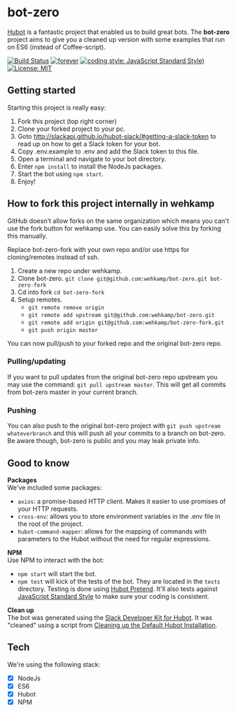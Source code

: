 # bot-zero
<a href="https://hubot.github.com/">Hubot</a> is a fantastic project that enabled us to build great bots. The **bot-zero** project aims to give you a cleaned up version with some examples that run on ES6 (instead of Coffee-script).

[![Build Status](https://travis-ci.org/wehkamp/bot-zero.svg?branch=master)](https://travis-ci.org/wehkamp/bot-zero)
[![forever](https://david-dm.org/wehkamp/bot-zero.svg)](https://david-dm.org/wehkamp/bot-zero)
[![coding style: JavaScript Standard Style)](https://img.shields.io/badge/code%20style-JavaScript%20Standard%20Style-ff69b4.svg)](https://standardjs.com/)
[![License: MIT](https://img.shields.io/badge/License-MIT-yellow.svg)](https://opensource.org/licenses/MIT)

## Getting started
Starting this project is really easy:

1. Fork this project (top right corner)
2. Clone your forked project to your pc.
3. Goto http://slackapi.github.io/hubot-slack/#getting-a-slack-token to read up on how to get a Slack token for your bot.
4. Copy .env.example to .env and add the Slack token to this file.
5. Open a terminal and navigate to your bot directory.
6. Enter `npm install` to install the NodeJs packages.
7. Start the bot using `npm start`.
7. Enjoy!


## How to fork this project internally in wehkamp
GitHub doesn't allow forks on the same organization which means you can't use the fork button for wehkamp use. You can easily solve this by forking this manually.

Replace bot-zero-fork with your own repo and/or use https for cloning/remotes instead of ssh.

1. Create a new repo under wehkamp.
2. Clone bot-zero. `git clone git@github.com:wehkamp/bot-zero.git bot-zero-fork`
3. Cd into fork `cd bot-zero-fork`
3. Setup remotes.
    - `git remote remove origin`
    - `git remote add upstream git@github.com:wehkamp/bot-zero.git`
    - `git remote add origin git@github.com:wehkamp/bot-zero-fork.git`
    - `git push origin master`

You can now pull/push to your forked repo and the original bot-zero repo.

### Pulling/updating
If you want to pull updates from the original bot-zero repo upstream you may use the command: `git pull upstream master`. This will get all commits from bot-zero master in your current branch.

### Pushing
You can also push to the original bot-zero project with `git push upstream whateverbranch` and this will push all your commits to a branch on bot-zero. Be aware though, bot-zero is public and you may leak private info.

## Good to know

**Packages** <br/>
We've included some packages:
- `axios`: a promise-based HTTP client. Makes it easier to use promises of your HTTP requests.
- `cross-env`: allows you to store environment variables in the .env file in the root of the project.
- `hubot-command-mapper`: allows for the mapping of commands with parameters to the Hubot without the need for regular expressions.

**NPM**<br/>
Use NPM to interact with the bot:
- `npm start` will start the bot.
- `npm test` will kick of the tests of the bot. They are located in the `tests` directory. Testing is done using <a href="https://www.npmjs.com/package/hubot-pretend">Hubot Pretend</a>. It'll also tests against <a href="https://standardjs.com/">JavaScript Standard Style</a> to make sure your coding is consistent.

**Clean up**<br/>
The bot was generated using the <a href="http://slackapi.github.io/hubot-slack/">Slack Developer Kit for Hubot</a>. It was "cleaned" using a script from <a href="https://keestalkstech.com/2018/04/cleaning-up-the-default-hubot-installation/">Cleaning up the Default Hubot Installation</a>.

## Tech
We're using the following stack:
- [x] NodeJs
- [x] ES6
- [x] Hubot
- [x] NPM
